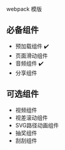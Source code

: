 webpack 模版

## 必备组件
* 预加载组件  ✔️
* 页面滑动组件
* 音频组件 ✔️
* 分享组件

## 可选组件
* 视频组件
* 视差滚动组件
* SVG路径动画组件
* 抽奖组件
* 刮刮组件

